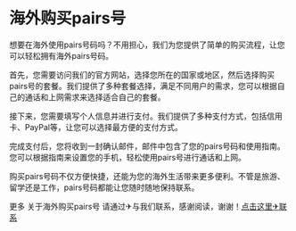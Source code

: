 # 海外购买pairs号

想要在海外使用pairs号码吗？不用担心，我们为您提供了简单的购买流程，让您可以轻松拥有海外pairs号码。

首先，您需要访问我们的官方网站，选择您所在的国家或地区，然后选择购买pairs号的套餐。我们提供了多种套餐选择，满足不同用户的需求，您可以根据自己的通话和上网需求来选择适合自己的套餐。

接下来，您需要填写个人信息并进行支付。我们提供了多种支付方式，包括信用卡、PayPal等，让您可以选择最方便的支付方式。

完成支付后，您将收到一封确认邮件，邮件中包含了您的pairs号码和使用指南。您可以根据指南来设置您的手机，轻松使用pairs号进行通话和上网。

购买pairs号码不仅方便快捷，还能为您的海外生活带来更多便利。不管是旅游、留学还是工作，pairs号码都能让您随时随地保持联系。

更多 关于海外购买pairs号 请通过✈与我们联系，感谢阅读，谢谢！[点击这里✈联系](https://t.me/LM999bot)